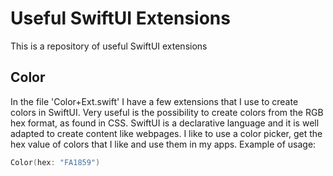 # Useful SwiftUI Extensions

This is a repository of useful SwiftUI extensions

## Color

In the file 'Color+Ext.swift' I have a few extensions that I use to create colors in SwiftUI.
Very useful is the possibility to create colors from the RGB hex format, as found in CSS. 
SwiftUI is a declarative language and it is well adapted to create content like webpages. 
I like to use a color picker, get the hex value of colors that I like and use them in my apps.
Example of usage:

``` swift
Color(hex: "FA1859")
```
